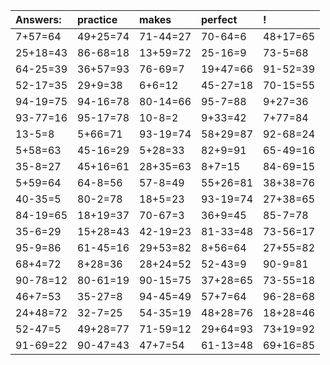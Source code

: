 | Answers: | practice | makes | perfect | ! |
| :--- | :--- | :--- | :--- | :--- |
| 7+57=64 | 49+25=74 | 71-44=27 | 70-64=6 | 48+17=65 | 
| 25+18=43 | 86-68=18 | 13+59=72 | 25-16=9 | 73-5=68 | 
| 64-25=39 | 36+57=93 | 76-69=7 | 19+47=66 | 91-52=39 | 
| 52-17=35 | 29+9=38 | 6+6=12 | 45-27=18 | 70-15=55 | 
| 94-19=75 | 94-16=78 | 80-14=66 | 95-7=88 | 9+27=36 | 
| 93-77=16 | 95-17=78 | 10-8=2 | 9+33=42 | 7+77=84 | 
| 13-5=8 | 5+66=71 | 93-19=74 | 58+29=87 | 92-68=24 | 
| 5+58=63 | 45-16=29 | 5+28=33 | 82+9=91 | 65-49=16 | 
| 35-8=27 | 45+16=61 | 28+35=63 | 8+7=15 | 84-69=15 | 
| 5+59=64 | 64-8=56 | 57-8=49 | 55+26=81 | 38+38=76 | 
| 40-35=5 | 80-2=78 | 18+5=23 | 93-19=74 | 27+38=65 | 
| 84-19=65 | 18+19=37 | 70-67=3 | 36+9=45 | 85-7=78 | 
| 35-6=29 | 15+28=43 | 42-19=23 | 81-33=48 | 73-56=17 | 
| 95-9=86 | 61-45=16 | 29+53=82 | 8+56=64 | 27+55=82 | 
| 68+4=72 | 8+28=36 | 28+24=52 | 52-43=9 | 90-9=81 | 
| 90-78=12 | 80-61=19 | 90-15=75 | 37+28=65 | 73-55=18 | 
| 46+7=53 | 35-27=8 | 94-45=49 | 57+7=64 | 96-28=68 | 
| 24+48=72 | 32-7=25 | 54-35=19 | 48+28=76 | 18+28=46 | 
| 52-47=5 | 49+28=77 | 71-59=12 | 29+64=93 | 73+19=92 | 
| 91-69=22 | 90-47=43 | 47+7=54 | 61-13=48 | 69+16=85 | 
